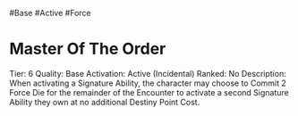 #Base 
#Active 
#Force 
# Master Of The Order
Tier: 6
Quality: Base
Activation: Active (Incidental)
Ranked: No
Description: When activating a Signature Ability, the character may choose to Commit 2 Force Die for the remainder of the Encounter to activate a second Signature Ability they own at no additional Destiny Point Cost.